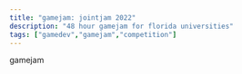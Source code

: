 ```yaml
---
title: "gamejam: jointjam 2022"
description: "48 hour gamejam for florida universities"
tags: ["gamedev","gamejam","competition"]
---
```

gamejam